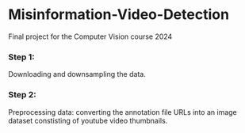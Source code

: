 # Misinformation-Video-Detection
Final project for the Computer Vision course 2024

### Step 1: 
Downloading and downsampling the data.

### Step 2: 
Preprocessing data: converting the annotation file URLs into an image dataset constisting of youtube video thumbnails.
